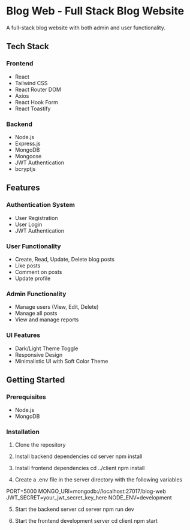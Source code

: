 # Blog Web - Full Stack Blog Website

A full-stack blog website with both admin and user functionality.

## Tech Stack

### Frontend
- React
- Tailwind CSS
- React Router DOM
- Axios
- React Hook Form
- React Toastify

### Backend
- Node.js
- Express.js
- MongoDB
- Mongoose
- JWT Authentication
- bcryptjs

## Features

### Authentication System
- User Registration
- User Login
- JWT Authentication

### User Functionality
- Create, Read, Update, Delete blog posts
- Like posts
- Comment on posts
- Update profile

### Admin Functionality
- Manage users (View, Edit, Delete)
- Manage all posts
- View and manage reports

### UI Features
- Dark/Light Theme Toggle
- Responsive Design
- Minimalistic UI with Soft Color Theme

## Getting Started

### Prerequisites
- Node.js
- MongoDB

### Installation

1. Clone the repository

2. Install backend dependencies
cd server npm install


3. Install frontend dependencies
cd ../client npm install


4. Create a .env file in the server directory with the following variables

PORT=5000 MONGO_URI=mongodb://localhost:27017/blog-web JWT_SECRET=your_jwt_secret_key_here NODE_ENV=development


5. Start the backend server
cd server npm run dev

6. Start the frontend development server
cd client npm start

